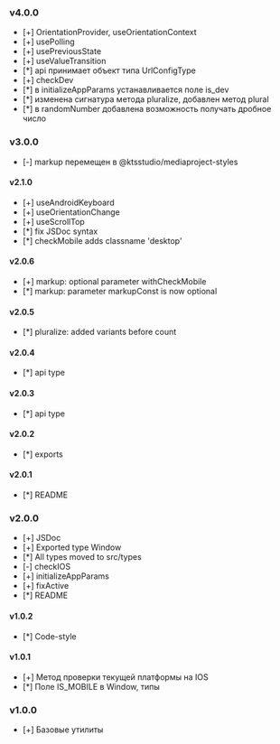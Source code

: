 ### v4.0.0
- [+] OrientationProvider, useOrientationContext
- [+] usePolling
- [+] usePreviousState
- [+] useValueTransition
- [*] api принимает объект типа UrlConfigType
- [+] checkDev
- [*] в initializeAppParams устанавливается поле is_dev
- [*] изменена сигнатура метода pluralize, добавлен метод plural
- [*] в randomNumber добавлена возможность получать дробное число

### v3.0.0
- [-] markup перемещен в @ktsstudio/mediaproject-styles

#### v2.1.0
- [+] useAndroidKeyboard
- [+] useOrientationChange
- [+] useScrollTop
- [*] fix JSDoc syntax
- [*] checkMobile adds classname 'desktop'

#### v2.0.6
- [+] markup: optional parameter withCheckMobile
- [*] markup: parameter markupConst is now optional

#### v2.0.5
- [*] pluralize: added variants before count

#### v2.0.4
- [*] api type

#### v2.0.3
- [*] api type

#### v2.0.2
- [*] exports

#### v2.0.1
- [*] README

### v2.0.0
- [+] JSDoc
- [+] Exported type Window
- [*] All types moved to src/types
- [-] checkIOS
- [+] initializeAppParams
- [+] fixActive
- [*] README

#### v1.0.2
- [*] Code-style

#### v1.0.1
- [+] Метод проверки текущей платформы на IOS
- [*] Поле IS_MOBILE в Window, типы

### v1.0.0
- [+] Базовые утилиты
